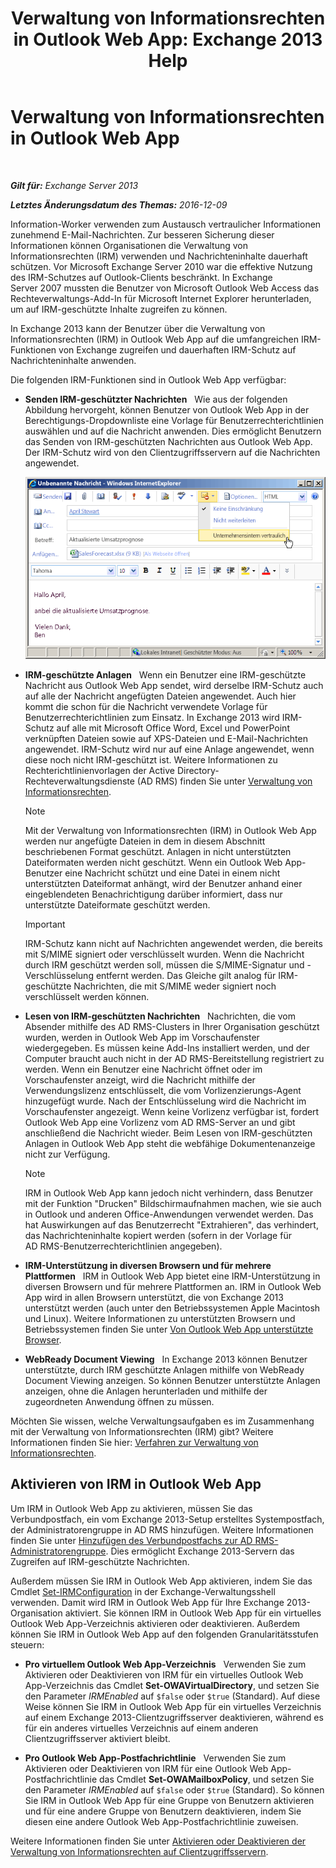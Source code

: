 ﻿---
title: 'Verwaltung von Informationsrechten in Outlook Web App: Exchange 2013 Help'
TOCTitle: Verwaltung von Informationsrechten in Outlook Web App
ms:assetid: 60a49dab-17ac-4d2c-9b41-7d87250d6c00
ms:mtpsurl: https://technet.microsoft.com/de-de/library/Dd876891(v=EXCHG.150)
ms:contentKeyID: 50475792
ms.date: 04/24/2018
mtps_version: v=EXCHG.150
ms.translationtype: HT
---

# Verwaltung von Informationsrechten in Outlook Web App

 

_**Gilt für:** Exchange Server 2013_

_**Letztes Änderungsdatum des Themas:** 2016-12-09_

Information-Worker verwenden zum Austausch vertraulicher Informationen zunehmend E-Mail-Nachrichten. Zur besseren Sicherung dieser Informationen können Organisationen die Verwaltung von Informationsrechten (IRM) verwenden und Nachrichteninhalte dauerhaft schützen. Vor Microsoft Exchange Server 2010 war die effektive Nutzung des IRM-Schutzes auf Outlook-Clients beschränkt. In Exchange Server 2007 mussten die Benutzer von Microsoft Outlook Web Access das Rechteverwaltungs-Add-In für Microsoft Internet Explorer herunterladen, um auf IRM-geschützte Inhalte zugreifen zu können.

In Exchange 2013 kann der Benutzer über die Verwaltung von Informationsrechten (IRM) in Outlook Web App auf die umfangreichen IRM-Funktionen von Exchange zugreifen und dauerhaften IRM-Schutz auf Nachrichteninhalte anwenden.

Die folgenden IRM-Funktionen sind in Outlook Web App verfügbar:

  - **Senden IRM-geschützter Nachrichten**   Wie aus der folgenden Abbildung hervorgeht, können Benutzer von Outlook Web App in der Berechtigungs-Dropdownliste eine Vorlage für Benutzerrechterichtlinien auswählen und auf die Nachricht anwenden. Dies ermöglicht Benutzern das Senden von IRM-geschützten Nachrichten aus Outlook Web App. Der IRM-Schutz wird von den Clientzugriffsservern auf die Nachrichten angewendet.
    
    ![Senden einer IRM-geschützten Nachricht von OWA](images/Dd876891.fa8cabb5-c049-46dc-8b29-9d9957dbfd3e(EXCHG.150).gif "Senden einer IRM-geschützten Nachricht von OWA")  

  - **IRM-geschützte Anlagen**   Wenn ein Benutzer eine IRM-geschützte Nachricht aus Outlook Web App sendet, wird derselbe IRM-Schutz auch auf alle der Nachricht angefügten Dateien angewendet. Auch hier kommt die schon für die Nachricht verwendete Vorlage für Benutzerrechterichtlinien zum Einsatz. In Exchange 2013 wird IRM-Schutz auf alle mit Microsoft Office Word, Excel und PowerPoint verknüpften Dateien sowie auf XPS-Dateien und E-Mail-Nachrichten angewendet. IRM-Schutz wird nur auf eine Anlage angewendet, wenn diese noch nicht IRM-geschützt ist. Weitere Informationen zu Rechterichtlinienvorlagen der Active Directory-Rechteverwaltungsdienste (AD RMS) finden Sie unter [Verwaltung von Informationsrechten](information-rights-management-exchange-2013-help.md).
    

    > [!NOTE]
    > Mit der Verwaltung von Informationsrechten (IRM) in Outlook Web App werden nur angefügte Dateien in dem in diesem Abschnitt beschriebenen Format geschützt. Anlagen in nicht unterstützten Dateiformaten werden nicht geschützt. Wenn ein Outlook Web App-Benutzer eine Nachricht schützt und eine Datei in einem nicht unterstützten Dateiformat anhängt, wird der Benutzer anhand einer eingeblendeten Benachrichtigung darüber informiert, dass nur unterstützte Dateiformate geschützt werden.

    

    > [!IMPORTANT]
    > IRM-Schutz kann nicht auf Nachrichten angewendet werden, die bereits mit S/MIME signiert oder verschlüsselt wurden. Wenn die Nachricht durch IRM geschützt werden soll, müssen die S/MIME-Signatur und -Verschlüsselung entfernt werden. Das Gleiche gilt analog für IRM-geschützte Nachrichten, die mit S/MIME weder signiert noch verschlüsselt werden können.



  - **Lesen von IRM-geschützten Nachrichten**   Nachrichten, die vom Absender mithilfe des AD RMS-Clusters in Ihrer Organisation geschützt wurden, werden in Outlook Web App im Vorschaufenster wiedergegeben. Es müssen keine Add-Ins installiert werden, und der Computer braucht auch nicht in der AD RMS-Bereitstellung registriert zu werden. Wenn ein Benutzer eine Nachricht öffnet oder im Vorschaufenster anzeigt, wird die Nachricht mithilfe der Verwendungslizenz entschlüsselt, die vom Vorlizenzierungs-Agent hinzugefügt wurde. Nach der Entschlüsselung wird die Nachricht im Vorschaufenster angezeigt. Wenn keine Vorlizenz verfügbar ist, fordert Outlook Web App eine Vorlizenz vom AD RMS-Server an und gibt anschließend die Nachricht wieder. Beim Lesen von IRM-geschützten Anlagen in Outlook Web App steht die webfähige Dokumentenanzeige nicht zur Verfügung.
    

    > [!NOTE]
    > IRM in Outlook Web App kann jedoch nicht verhindern, dass Benutzer mit der Funktion "Drucken" Bildschirmaufnahmen machen, wie sie auch in Outlook und anderen Office-Anwendungen verwendet werden. Das hat Auswirkungen auf das Benutzerrecht "Extrahieren", das verhindert, das Nachrichteninhalte kopiert werden (sofern in der Vorlage für AD&nbsp;RMS-Benutzerrechterichtlinien angegeben).



  - **IRM-Unterstützung in diversen Browsern und für mehrere Plattformen**   IRM in Outlook Web App bietet eine IRM-Unterstützung in diversen Browsern und für mehrere Plattformen an. IRM in Outlook Web App wird in allen Browsern unterstützt, die von Exchange 2013 unterstützt werden (auch unter den Betriebssystemen Apple Macintosh und Linux). Weitere Informationen zu unterstützten Browsern und Betriebssystemen finden Sie unter [Von Outlook Web App unterstützte Browser](https://go.microsoft.com/fwlink/p/?linkid=129362).

  - **WebReady Document Viewing**   In Exchange 2013 können Benutzer unterstützte, durch IRM geschützte Anlagen mithilfe von WebReady Document Viewing anzeigen. So können Benutzer unterstützte Anlagen anzeigen, ohne die Anlagen herunterladen und mithilfe der zugeordneten Anwendung öffnen zu müssen.

Möchten Sie wissen, welche Verwaltungsaufgaben es im Zusammenhang mit der Verwaltung von Informationsrechten (IRM) gibt? Weitere Informationen finden Sie hier: [Verfahren zur Verwaltung von Informationsrechten](information-rights-management-procedures-exchange-2013-help.md).

## Aktivieren von IRM in Outlook Web App

Um IRM in Outlook Web App zu aktivieren, müssen Sie das Verbundpostfach, ein vom Exchange 2013-Setup erstelltes Systempostfach, der Administratorengruppe in AD RMS hinzufügen. Weitere Informationen finden Sie unter [Hinzufügen des Verbundpostfachs zur AD RMS-Administratorengruppe](add-the-federation-mailbox-to-the-ad-rms-super-users-group-exchange-2013-help.md). Dies ermöglicht Exchange 2013-Servern das Zugreifen auf IRM-geschützte Nachrichten.

Außerdem müssen Sie IRM in Outlook Web App aktivieren, indem Sie das Cmdlet [Set-IRMConfiguration](https://technet.microsoft.com/de-de/library/dd979792\(v=exchg.150\)) in der Exchange-Verwaltungsshell verwenden. Damit wird IRM in Outlook Web App für Ihre Exchange 2013-Organisation aktiviert. Sie können IRM in Outlook Web App für ein virtuelles Outlook Web App-Verzeichnis aktivieren oder deaktivieren. Außerdem können Sie IRM in Outlook Web App auf den folgenden Granularitätsstufen steuern:

  - **Pro virtuellem Outlook Web App-Verzeichnis**   Verwenden Sie zum Aktivieren oder Deaktivieren von IRM für ein virtuelles Outlook Web App-Verzeichnis das Cmdlet **Set-OWAVirtualDirectory**, und setzen Sie den Parameter *IRMEnabled* auf `$false` oder `$true` (Standard). Auf diese Weise können Sie IRM in Outlook Web App für ein virtuelles Verzeichnis auf einem Exchange 2013-Clientzugriffsserver deaktivieren, während es für ein anderes virtuelles Verzeichnis auf einem anderen Clientzugriffsserver aktiviert bleibt.

  - **Pro Outlook Web App-Postfachrichtlinie**   Verwenden Sie zum Aktivieren oder Deaktivieren von IRM für eine Outlook Web App-Postfachrichtlinie das Cmdlet **Set-OWAMailboxPolicy**, und setzen Sie den Parameter *IRMEnabled* auf `$false` oder `$true` (Standard). So können Sie IRM in Outlook Web App für eine Gruppe von Benutzern aktivieren und für eine andere Gruppe von Benutzern deaktivieren, indem Sie diesen eine andere Outlook Web App-Postfachrichtlinie zuweisen.

Weitere Informationen finden Sie unter [Aktivieren oder Deaktivieren der Verwaltung von Informationsrechten auf Clientzugriffsservern](enable-or-disable-information-rights-management-on-client-access-servers-exchange-2013-help.md).

